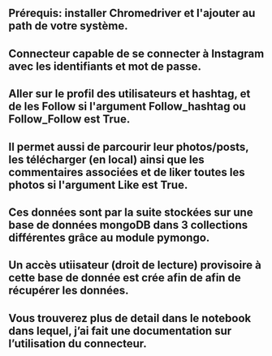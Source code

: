 ## Prérequis: installer Chromedriver et l'ajouter au path de votre système.  

## Connecteur capable de se connecter à Instagram avec les identifiants et mot de passe.

## Aller sur le profil des utilisateurs et hashtag, et de les Follow si l'argument Follow_hashtag ou Follow_Follow est True.

## Il permet aussi de parcourir leur photos/posts, les télécharger (en local) ainsi que les commentaires associées et de liker toutes les photos si l'argument Like est True.

## Ces données sont par la suite stockées sur une base de données mongoDB dans 3 collections différentes grâce au module pymongo.

## Un accès utiisateur (droit de lecture) provisoire à cette base de donnée est crée afin de afin de récupérer les données.

## Vous trouverez plus de detail dans le notebook dans lequel, j’ai fait une documentation sur l’utilisation du connecteur.

